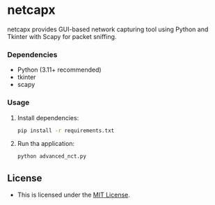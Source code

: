 # netcapx

netcapx provides GUI-based network capturing tool using Python and Tkinter with Scapy for packet sniffing.

### Dependencies
- Python (3.11+ recommended)
- tkinter
- scapy

### Usage
1. Install dependencies:

   ```bash
   pip install -r requirements.txt
   ```
2. Run tha application:
   
   ```bash
   python advanced_nct.py
   ```

## License
- This is licensed under the [MIT License](LICENSE).

